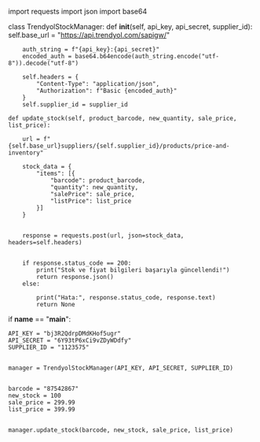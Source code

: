 import requests
import json
import base64  

class TrendyolStockManager:
    def __init__(self, api_key, api_secret, supplier_id):
        self.base_url = "https://api.trendyol.com/sapigw/"
        
        auth_string = f"{api_key}:{api_secret}"
        encoded_auth = base64.b64encode(auth_string.encode("utf-8")).decode("utf-8")

        self.headers = {
            "Content-Type": "application/json",
            "Authorization": f"Basic {encoded_auth}"  
        }
        self.supplier_id = supplier_id

    def update_stock(self, product_barcode, new_quantity, sale_price, list_price):
        
        url = f"{self.base_url}suppliers/{self.supplier_id}/products/price-and-inventory"

        stock_data = {
            "items": [{
                "barcode": product_barcode,   
                "quantity": new_quantity,    
                "salePrice": sale_price,     
                "listPrice": list_price      
            }]
        }

        
        response = requests.post(url, json=stock_data, headers=self.headers)

        
        if response.status_code == 200:
            print("Stok ve fiyat bilgileri başarıyla güncellendi!")
            return response.json()
        else:
            
            print("Hata:", response.status_code, response.text)
            return None


if __name__ == "__main__":

    API_KEY = "bj3R2QdrpDMdKHof5ugr"
    API_SECRET = "6Y93tP6xCi9vZDyWDdfy"
    SUPPLIER_ID = "1123575"


    manager = TrendyolStockManager(API_KEY, API_SECRET, SUPPLIER_ID)


    barcode = "87542867"
    new_stock = 100
    sale_price = 299.99
    list_price = 399.99

    
    manager.update_stock(barcode, new_stock, sale_price, list_price)

